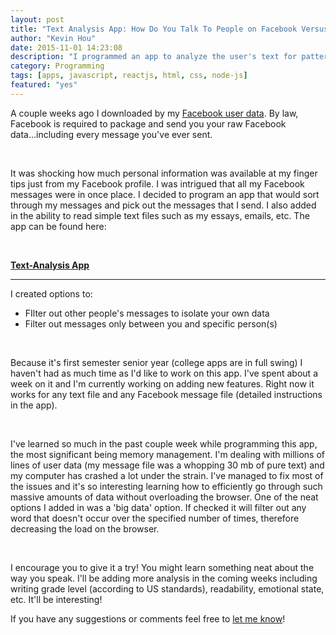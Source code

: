 ```yaml
---
layout: post
title: "Text Analysis App: How Do You Talk To People on Facebook Versus In An Engineering Report?"
author: "Kevin Hou"
date: 2015-11-01 14:23:08
description: "I programmed an app to analyze the user's text for patterns, word choice, writing level, etc. It's still being developed, but the basic functionality works. Give it a try! You might learn something about yourself. It works with any '.txt' file or with your Facebook message user data."
category: Programming
tags: [apps, javascript, reactjs, html, css, node-js]
featured: "yes"
---
```


A couple weeks ago I downloaded by my <a href="https://www.facebook.com/help/131112897028467/">Facebook user data</a>. By law, Facebook is required to package and send you your raw Facebook data...including every message you've ever sent.

<br />

It was shocking how much personal information was available at my finger tips just from my Facebook profile. I was intrigued that all my Facebook messages were in once place. I decided to program an app that would sort through my messages and pick out the messages that I send. I also added in the ability to read simple text files such as my essays, emails, etc. The app can be found here:

<br />

<a href="khou22.github.io/blog/apps/text-analysis" target="_blank"><b>Text-Analysis App</b></a>

<hr />

I created options to:
<ul>
  <li>FIlter out other people's messages to isolate your own data</li>
  <li>Filter out messages only between you and specific person(s)</li>
</ul>

<br />

Because it's first semester senior year (college apps are in full swing) I haven't had as much time as I'd like to work on this app. I've spent about a week on it and I'm currently working on adding new features. Right now it works for any text file and any Facebook message file (detailed instructions in the app).

<br />

I've learned so much in the past couple week while programming this app, the most significant being memory management. I'm dealing with millions of lines of user data (my message file was a whopping 30 mb of pure text) and my computer has crashed a lot under the strain. I've managed to fix most of the issues and it's so interesting learning how to efficiently go through such massive amounts of data without overloading the browser. One of the neat options I added in was a 'big data' option. If checked it will filter out any word that doesn't occur over the specified number of times, therefore decreasing the load on the browser.

<br />

I encourage you to give it a try! You might learn something neat about the way you speak. I'll be adding more analysis in the coming weeks including writing grade level (according to US standards), readability, emotional state, etc. It'll be interesting!

If you have any suggestions or comments feel free to <a href="mailto:kevin.ch.hou@gmail.com">let me know</a>!